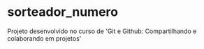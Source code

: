 # sorteador_numero
Projeto desenvolvido no curso de 'Git e Github: Compartilhando e colaborando em projetos'
